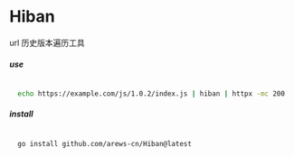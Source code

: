 # Hiban
url 历史版本遍历工具

##### use
```bash

  echo https://example.com/js/1.0.2/index.js | hiban | httpx -mc 200
```


##### install
```bash

  go install github.com/arews-cn/Hiban@latest
```
